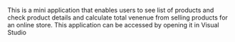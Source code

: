 This is a mini application that enables users to see list of products and check product details and calculate total venenue from selling products for an online store. This application can be accessed by opening it in Visual Studio
